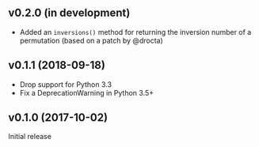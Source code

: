 v0.2.0 (in development)
-----------------------
- Added an `inversions()` method for returning the inversion number of a
  permutation (based on a patch by @drocta)

v0.1.1 (2018-09-18)
-------------------
- Drop support for Python 3.3
- Fix a DeprecationWarning in Python 3.5+

v0.1.0 (2017-10-02)
-------------------
Initial release
